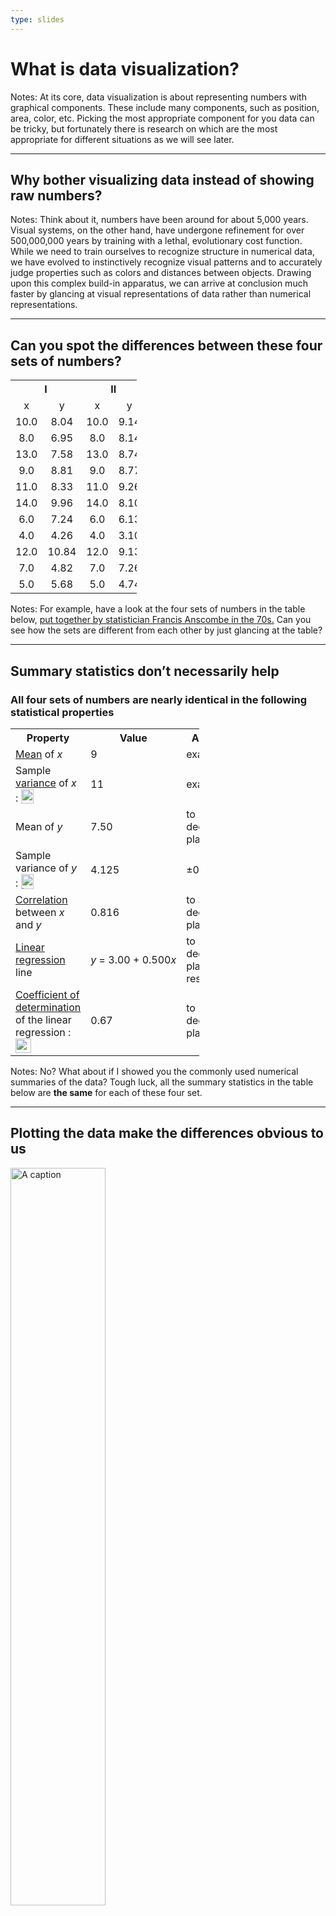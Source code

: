 ```yaml
---
type: slides
---
```


# What is data visualization?

Notes: At its core, data visualization is about representing numbers
with graphical components. These include many components, such as
position, area, color, etc. Picking the most appropriate component for
you data can be tricky, but fortunately there is research on which are
the most appropriate for different situations as we will see later.

---

## Why bother visualizing data instead of showing raw numbers?

Notes: Think about it, numbers have been around for about 5,000 years.
Visual systems, on the other hand, have undergone refinement for over
500,000,000 years by training with a lethal, evolutionary cost function.
While we need to train ourselves to recognize structure in numerical
data, we have evolved to instinctively recognize visual patterns and to
accurately judge properties such as colors and distances between
objects. Drawing upon this complex build-in apparatus, we can arrive at
conclusion much faster by glancing at visual representations of data
rather than numerical representations.

---

## Can you spot the differences between these four sets of numbers?

<table style="text-align:center; width:40%">
<tbody>
<tr>
<th colspan="2">
I
</th>
<th colspan="2">
II
</th>
<th colspan="2">
III
</th>
<th colspan="2">
IV
</th>
</tr>
<tr>
<td>
x
</td>
<td>
y
</td>
<td>
x
</td>
<td>
y
</td>
<td>
x
</td>
<td>
y
</td>
<td>
x
</td>
<td>
y
</td>
</tr>
<tr>
<td>
10.0
</td>
<td>
8.04
</td>
<td>
10.0
</td>
<td>
9.14
</td>
<td>
10.0
</td>
<td>
7.46
</td>
<td>
8.0
</td>
<td>
6.58
</td>
</tr>
<tr>
<td>
8.0
</td>
<td>
6.95
</td>
<td>
8.0
</td>
<td>
8.14
</td>
<td>
8.0
</td>
<td>
6.77
</td>
<td>
8.0
</td>
<td>
5.76
</td>
</tr>
<tr>
<td>
13.0
</td>
<td>
7.58
</td>
<td>
13.0
</td>
<td>
8.74
</td>
<td>
13.0
</td>
<td>
12.74
</td>
<td>
8.0
</td>
<td>
7.71
</td>
</tr>
<tr>
<td>
9.0
</td>
<td>
8.81
</td>
<td>
9.0
</td>
<td>
8.77
</td>
<td>
9.0
</td>
<td>
7.11
</td>
<td>
8.0
</td>
<td>
8.84
</td>
</tr>
<tr>
<td>
11.0
</td>
<td>
8.33
</td>
<td>
11.0
</td>
<td>
9.26
</td>
<td>
11.0
</td>
<td>
7.81
</td>
<td>
8.0
</td>
<td>
8.47
</td>
</tr>
<tr>
<td>
14.0
</td>
<td>
9.96
</td>
<td>
14.0
</td>
<td>
8.10
</td>
<td>
14.0
</td>
<td>
8.84
</td>
<td>
8.0
</td>
<td>
7.04
</td>
</tr>
<tr>
<td>
6.0
</td>
<td>
7.24
</td>
<td>
6.0
</td>
<td>
6.13
</td>
<td>
6.0
</td>
<td>
6.08
</td>
<td>
8.0
</td>
<td>
5.25
</td>
</tr>
<tr>
<td>
4.0
</td>
<td>
4.26
</td>
<td>
4.0
</td>
<td>
3.10
</td>
<td>
4.0
</td>
<td>
5.39
</td>
<td>
19.0
</td>
<td>
12.50
</td>
</tr>
<tr>
<td>
12.0
</td>
<td>
10.84
</td>
<td>
12.0
</td>
<td>
9.13
</td>
<td>
12.0
</td>
<td>
8.15
</td>
<td>
8.0
</td>
<td>
5.56
</td>
</tr>
<tr>
<td>
7.0
</td>
<td>
4.82
</td>
<td>
7.0
</td>
<td>
7.26
</td>
<td>
7.0
</td>
<td>
6.42
</td>
<td>
8.0
</td>
<td>
7.91
</td>
</tr>
<tr>
<td>
5.0
</td>
<td>
5.68
</td>
<td>
5.0
</td>
<td>
4.74
</td>
<td>
5.0
</td>
<td>
5.73
</td>
<td>
8.0
</td>
<td>
6.89
</td>
</tr>
</tbody>
</table>

Notes: For example, have a look at the four sets of numbers in the table
below, [put together by statistician Francis Anscombe in the
70s.](https://en.wikipedia.org/wiki/Anscombe%27s_quartet) Can you see
how the sets are different from each other by just glancing at the
table?

---

## Summary statistics don’t necessarily help

### All four sets of numbers are nearly identical in the following statistical properties

<table style="width:60%;">
<tbody>
<tr>
<th>
Property
</th>
<th>
Value
</th>
<th>
Accuracy
</th>
</tr>
<tr>
<td>
<a href="/wiki/Mean" title="Mean">Mean</a> of <i>x</i>
</td>
<td>
9
</td>
<td>
exact
</td>
</tr>
<tr>
<td>
Sample <a href="/wiki/Variance" title="Variance">variance</a> of
<i>x</i> : <span class="mwe-math-element"><span
class="mwe-math-mathml-inline mwe-math-mathml-a11y"
style="display: none;"><math xmlns="http://www.w3.org/1998/Math/MathML"  alttext="{\displaystyle \sigma ^{2}}">
<semantics> <mrow class="MJX-TeXAtom-ORD">
<mstyle displaystyle="true" scriptlevel="0"> <msup> <mi>σ<!-- σ --></mi>
<mrow class="MJX-TeXAtom-ORD"> <mn>2</mn> </mrow> </msup> </mstyle>
</mrow> <annotation encoding="application/x-tex">{^{2}}</annotation>
</semantics>
</math></span><img src="https://wikimedia.org/api/rest_v1/media/math/render/svg/53a5c55e536acf250c1d3e0f754be5692b843ef5" class="mwe-math-fallback-image-inline" aria-hidden="true" style="vertical-align: -0.338ex; width:2.385ex; height:2.676ex;" alt="\sigma ^{2}"/></span>
</td>
<td>
11
</td>
<td>
exact
</td>
</tr>
<tr>
<td>
Mean of <i>y</i>
</td>
<td>
7.50
</td>
<td>
to 2 decimal places
</td>
</tr>
<tr>
<td>
Sample variance of <i>y</i> : <span class="mwe-math-element"><span
class="mwe-math-mathml-inline mwe-math-mathml-a11y"
style="display: none;"><math xmlns="http://www.w3.org/1998/Math/MathML"  alttext="{\displaystyle \sigma ^{2}}">
<semantics> <mrow class="MJX-TeXAtom-ORD">
<mstyle displaystyle="true" scriptlevel="0"> <msup> <mi>σ<!-- σ --></mi>
<mrow class="MJX-TeXAtom-ORD"> <mn>2</mn> </mrow> </msup> </mstyle>
</mrow> <annotation encoding="application/x-tex">{^{2}}</annotation>
</semantics>
</math></span><img src="https://wikimedia.org/api/rest_v1/media/math/render/svg/53a5c55e536acf250c1d3e0f754be5692b843ef5" class="mwe-math-fallback-image-inline" aria-hidden="true" style="vertical-align: -0.338ex; width:2.385ex; height:2.676ex;" alt="\sigma ^{2}"/></span>
</td>
<td>
4.125
</td>
<td>
±0.003
</td>
</tr>
<tr>
<td>
<a href="/wiki/Correlation" class="mw-redirect" title="Correlation">Correlation</a>
between <i>x</i> and <i>y</i>
</td>
<td>
0.816
</td>
<td>
to 3 decimal places
</td>
</tr>
<tr>
<td>
<a href="/wiki/Linear_regression" title="Linear regression">Linear
regression</a> line
</td>
<td>
<i>y</i> = 3.00 + 0.500<i>x</i>
</td>
<td>
to 2 and 3 decimal places, respectively
</td>
</tr>
<tr>
<td>
<a href="/wiki/Coefficient_of_determination" title="Coefficient of determination">Coefficient
of determination</a> of the linear regression : <span
class="mwe-math-element"><span
class="mwe-math-mathml-inline mwe-math-mathml-a11y"
style="display: none;"><math xmlns="http://www.w3.org/1998/Math/MathML"  alttext="{\displaystyle R^{2}}">
<semantics> <mrow class="MJX-TeXAtom-ORD">
<mstyle displaystyle="true" scriptlevel="0"> <msup> <mi>R</mi>
<mrow class="MJX-TeXAtom-ORD"> <mn>2</mn> </mrow> </msup> </mstyle>
</mrow> <annotation encoding="application/x-tex">{R^{2}}</annotation>
</semantics>
</math></span><img src="https://wikimedia.org/api/rest_v1/media/math/render/svg/5ce07e278be3e058a6303de8359f8b4a4288264a" class="mwe-math-fallback-image-inline" aria-hidden="true" style="vertical-align: -0.338ex; width:2.818ex; height:2.676ex;" alt="R^{2}"/></span>
</td>
<td>
0.67
</td>
<td>
to 2 decimal places
</td>
</tr>
</tbody>
</table>

Notes: No? What about if I showed you the commonly used numerical
summaries of the data? Tough luck, all the summary statistics in the
table below are **the same** for each of these four set.

---

## Plotting the data make the differences obvious to us

<img src="/module1/anscombes-quartet.png" alt="A caption" width="55%"></img>

Notes: Humans are not good at detecting patterns in raw numbers, and we
don’t have good intuition about which combination of numbers can
contribute to the same statistical summaries. But guess what we excel
at? Detecting visual patterns! It is immediately clear to us how these
sets of numbers differ once they are shown as graphical objects instead
of textual objects. And this is one of the main reasons why data
visualization is such a powerful tool for data exploration and
communication.

---

## More examples of plotting versus statistical summaries

![](https://blog.revolutionanalytics.com/downloads/DataSaurus%20Dozen.gif)

Notes: For a more recent, dynamic, and avian illustration of how
graphical representations are much easier for us to interpret compared
to statistical summaries, check out the [Datasaurus
GIF](https://www.autodesk.com/research/publications/same-stats-different-graphs)
below. It displays several different datasets, all with the same mean,
standard deviation and correlation between X and Y, but looking at the
data graphically shows us how different datasets actually are.

---

``` python
y = 3
y
```

```out
3
```

---

# Let’s apply what we learned!

Notes: <br>

---
